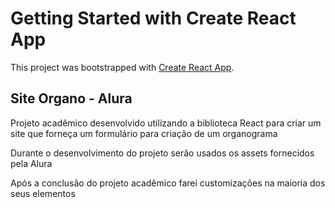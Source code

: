 # Getting Started with Create React App

This project was bootstrapped with [Create React App](https://github.com/facebook/create-react-app).

## Site Organo - Alura

Projeto acadêmico desenvolvido utilizando a biblioteca React para criar um site que forneça um formulário para criação de um organograma

Durante o desenvolvimento do projeto serão usados os assets fornecidos pela Alura

Após a conclusão do projeto acadêmico farei customizações na maioria dos seus elementos 
